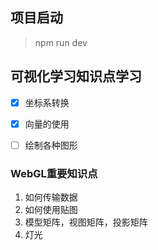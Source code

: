 ## 项目启动
> npm run dev
## 可视化学习知识点学习
- [x] 坐标系转换
- [x] 向量的使用
- [ ] 绘制各种图形


### WebGL重要知识点
1. 如何传输数据
2. 如何使用贴图
3. 模型矩阵，视图矩阵，投影矩阵
4. 灯光

